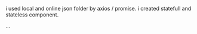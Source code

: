 i used local and online json folder by axios / promise. i created statefull and stateless component. 

...